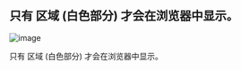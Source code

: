 <!DOCTYPE html>
<html>
<head>
<meta charset="utf-8">
<title>Example title</title>
</head>
<body>
<div>
</div>
</body>
</html>


## 只有 <body> 区域 (白色部分) 才会在浏览器中显示。

![image](https://github.com/Catmintie/Code/assets/109279865/6a53f601-2969-4ad5-9537-e40dc6e30299)

只有 <body> 区域 (白色部分) 才会在浏览器中显示。
